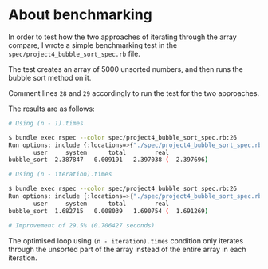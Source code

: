 # About benchmarking

In order to test how the two approaches of iterating through the array compare,
I wrote a simple benchmarking test in the `spec/project4_bubble_sort_spec.rb`
file.

The test creates an array of 5000 unsorted numbers, and then runs the bubble
sort method on it.

Comment lines `28` and `29` accordingly to run the test for the two approaches.

The results are as follows:

```bash
# Using (n - 1).times

$ bundle exec rspec --color spec/project4_bubble_sort_spec.rb:26
Run options: include {:locations=>{"./spec/project4_bubble_sort_spec.rb"=>[26]}}
       user     system      total        real
bubble_sort  2.387847   0.009191   2.397038 (  2.397696)

# Using (n - iteration).times

$ bundle exec rspec --color spec/project4_bubble_sort_spec.rb:26
Run options: include {:locations=>{"./spec/project4_bubble_sort_spec.rb"=>[26]}}
       user     system      total        real
bubble_sort  1.682715   0.008039   1.690754 (  1.691269)

# Improvement of 29.5% (0.706427 seconds)
```

The optimised loop using `(n - iteration).times` condition only iterates through
the unsorted part of the array instead of the entire array in each iteration.

